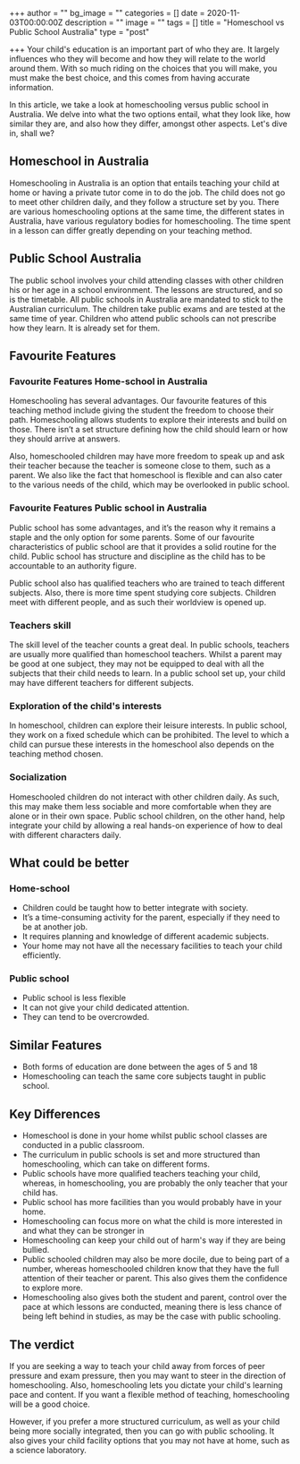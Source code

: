 +++
author = ""
bg_image = ""
categories = []
date = 2020-11-03T00:00:00Z
description = ""
image = ""
tags = []
title = "Homeschool vs Public School Australia"
type = "post"

+++
Your child's education is an important part of who they are. It largely influences who they will become and how they will relate to the world around them. With so much riding on the choices that you will make, you must make the best choice, and this comes from having accurate information.

In this article, we take a look at homeschooling versus public school in Australia. We delve into what the two options entail, what they look like, how similar they are, and also how they differ, amongst other aspects. Let's dive in, shall we?

## Homeschool in Australia

Homeschooling in Australia is an option that entails teaching your child at home or having a private tutor come in to do the job. The child does not go to meet other children daily, and they follow a structure set by you. There are various homeschooling options at the same time, the different states in Australia, have various regulatory bodies for homeschooling. The time spent in a lesson can differ greatly depending on your teaching method.

## Public School Australia

The public school involves your child attending classes with other children his or her age in a school environment. The lessons are structured, and so is the timetable. All public schools in Australia are mandated to stick to the Australian curriculum. The children take public exams and are tested at the same time of year. Children who attend public schools can not prescribe how they learn. It is already set for them.

## Favourite Features

### Favourite Features Home-school in Australia

Homeschooling has several advantages. Our favourite features of this teaching method include giving the student the freedom to choose their path. Homeschooling allows students to explore their interests and build on those. There isn’t a set structure defining how the child should learn or how they should arrive at answers.

Also, homeschooled children may have more freedom to speak up and ask their teacher because the teacher is someone close to them, such as a parent. We also like the fact that homeschool is flexible and can also cater to the various needs of the child, which may be overlooked in public school.

### Favourite Features Public school in Australia

Public school has some advantages, and it’s the reason why it remains a staple and the only option for some parents. Some of our favourite characteristics of public school are that it provides a solid routine for the child. Public school has structure and discipline as the child has to be accountable to an authority figure.

Public school also has qualified teachers who are trained to teach different subjects. Also, there is more time spent studying core subjects. Children meet with different people, and as such their worldview is opened up.

### Teachers skill

The skill level of the teacher counts a great deal. In public schools, teachers are usually more qualified than homeschool teachers. Whilst a parent may be good at one subject, they may not be equipped to deal with all the subjects that their child needs to learn. In a public school set up, your child may have different teachers for different subjects.

### Exploration of the child's interests

In homeschool, children can explore their leisure interests. In public school, they work on a fixed schedule which can be prohibited. The level to which a child can pursue these interests in the homeschool also depends on the teaching method chosen.

### Socialization

Homeschooled children do not interact with other children daily. As such, this may make them less sociable and more comfortable when they are alone or in their own space. Public school children, on the other hand, help integrate your child by allowing a real hands-on experience of how to deal with different characters daily.

## What could be better

### Home-school

* Children could be taught how to better integrate with society.
* It’s a time-consuming activity for the parent, especially if they need to be at another job.
* It requires planning and knowledge of different academic subjects.
* Your home may not have all the necessary facilities to teach your child efficiently.

### Public school

* Public school is less flexible
* It can not give your child dedicated attention.
* They can tend to be overcrowded.

## Similar Features

* Both forms of education are done between the ages of 5 and 18
* Homeschooling can teach the same core subjects taught in public school.

## Key Differences

* Homeschool is done in your home whilst public school classes are conducted in a public classroom.
* The curriculum in public schools is set and more structured than homeschooling, which can take on different forms.
* Public schools have more qualified teachers teaching your child, whereas, in homeschooling, you are probably the only teacher that your child has.
* Public school has more facilities than you would probably have in your home.
* Homeschooling can focus more on what the child is more interested in and what they can be stronger in
* Homeschooling can keep your child out of harm's way if they are being bullied.
* Public schooled children may also be more docile, due to being part of a number, whereas homeschooled children know that they have the full attention of their teacher or parent. This also gives them the confidence to explore more.
* Homeschooling also gives both the student and parent, control over the pace at which lessons are conducted, meaning there is less chance of being left behind in studies, as may be the case with public schooling.

## The verdict

If you are seeking a way to teach your child away from forces of peer pressure and exam pressure, then you may want to steer in the direction of homeschooling. Also, homeschooling lets you dictate your child's learning pace and content. If you want a flexible method of teaching, homeschooling will be a good choice.

However, if you prefer a more structured curriculum, as well as your child being more socially integrated, then you can go with public schooling. It also gives your child facility options that you may not have at home, such as a science laboratory.